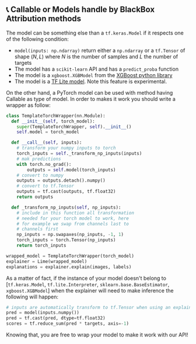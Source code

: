 ## 📞 Callable or Models handle by BlackBox Attribution methods

The model can be something else than a `tf.keras.Model` if it respects one of the following condition:
- `model(inputs: np.ndarray)` return either a `np.ndarray` or a `tf.Tensor` of shape $(N, L)$ where $N$ is the number of samples and $L$ the number of targets
- The model has a `scikit-learn` API and has a `predict_proba` function
- The model is a `xgboost.XGBModel` from the [XGBoost python library](https://xgboost.readthedocs.io/en/latest/python/python_intro.html)
- The model is a [TF Lite model](https://www.tensorflow.org/api_docs/python/tf/lite). Note this feature is experimental.

On the other hand, a PyTorch model can be used with method having Callable as type of model. In order to makes it work you should write a
wrapper as follow:

```python
class TemplateTorchWrapper(nn.Module):
  def __init__(self, torch_model):
    super(TemplateTorchWrapper, self).__init__()
    self.model = torch_model

  def __call__(self, inputs):
    # transform your numpy inputs to torch
    torch_inputs = self._transform_np_inputs(inputs)
    # mak predictions
    with torch.no_grad():
        outputs = self.model(torch_inputs)
    # convert to numpy
    outputs = outputs.detach().numpy()
    # convert to tf.Tensor
    outputs = tf.cast(outputs, tf.float32)
    return outputs

  def _transform_np_inputs(self, np_inputs):
    # include in this function all transformation
    # needed for your torch model to work, here
    # for example we swap from channels last to
    # channels first
    np_inputs = np.swapaxes(np_inputs, -1, 1)
    torch_inputs = torch.Tensor(np_inputs)
    return torch_inputs

wrapped_model = TemplateTorchWrapper(torch_model)
explainer = Lime(wrapped_model)
explanations = explainer.explain(images, labels)
```

As a matter of fact, if the instance of your model doesn't belong to [`tf.keras.Model`, `tf.lite.Interpreter`, `sklearn.base.BaseEstimator`, `xgboost.XGBModel`] when the explainer will need
to make inference the following will happen:

```python
# inputs are automatically transform to tf.Tensor when using an explainer
pred = model(inputs.numpy())
pred = tf.cast(pred, dtype=tf.float32)
scores = tf.reduce_sum(pred * targets, axis=-1)
```
Knowing that, you are free to wrap your model to make it work with our API!
